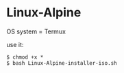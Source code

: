 # Linux-Alpine

OS system = Termux

use it:
```
$ chmod +x *
$ bash Linux-Alpine-installer-iso.sh
```

